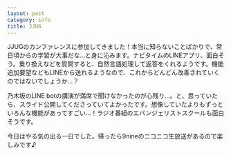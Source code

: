 ```yaml
---
layout: post
category: info
title: JJUG
---
```

JJUGのカンファレンスに参加してきました！本当に知らないことばかりで、常日頃からの学習が大事だな…と身に沁みます。ナビタイムのLINEアプリ、面白そう。乗り換えなどを質問すると、自然言語処理して返答をくれるようです。機能追加要望などもLINEから送れるようなので、これからどんどん改善されていくのではないでしょうか…？

乃木坂のLINE botの講演が満席で聞けなかったのが心残り…。と、思っていたら、スライド公開してくださっていてよかったです。想像していたよりもずっといろんな機能があってすごい…！ラジオ番組のエバンジェリストスクールも面白そうです。

今日はやる気の出る一日でした。帰ったら9nineのニコニコ生放送があるので楽しみです♪